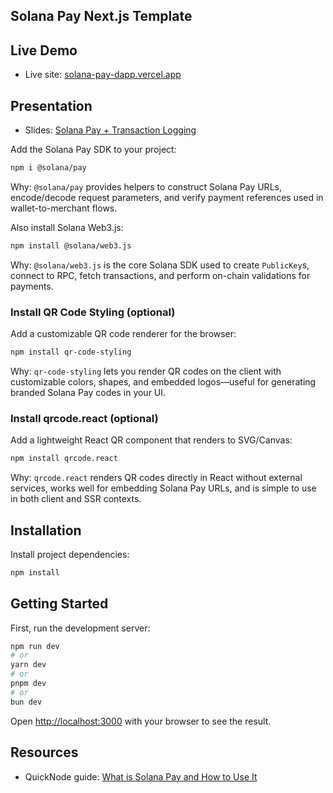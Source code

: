 ## Solana Pay Next.js Template

## Live Demo

- Live site: [solana-pay-dapp.vercel.app](https://solana-pay-dapp.vercel.app/)

## Presentation

- Slides: [Solana Pay + Transaction Logging](https://docs.google.com/presentation/d/1s7VqpGtkoRDcS86EXNfCYOKrHDW26FbeaALOOLL5ilU/edit?slide=id.g377deacc26f_0_0#slide=id.g377deacc26f_0_0)

Add the Solana Pay SDK to your project:

```bash
npm i @solana/pay
```

Why: `@solana/pay` provides helpers to construct Solana Pay URLs, encode/decode request parameters, and verify payment references used in wallet-to-merchant flows.

Also install Solana Web3.js:

```bash
npm install @solana/web3.js
```

Why: `@solana/web3.js` is the core Solana SDK used to create `PublicKey`s, connect to RPC, fetch transactions, and perform on-chain validations for payments.

### Install QR Code Styling (optional)

Add a customizable QR code renderer for the browser:

```bash
npm install qr-code-styling
```

Why: `qr-code-styling` lets you render QR codes on the client with customizable colors, shapes, and embedded logos—useful for generating branded Solana Pay codes in your UI.

### Install qrcode.react (optional)

Add a lightweight React QR component that renders to SVG/Canvas:

```bash
npm install qrcode.react
```

Why: `qrcode.react` renders QR codes directly in React without external services, works well for embedding Solana Pay URLs, and is simple to use in both client and SSR contexts.

## Installation

Install project dependencies:

```bash
npm install
```

## Getting Started

First, run the development server:

```bash
npm run dev
# or
yarn dev
# or
pnpm dev
# or
bun dev
```

Open [http://localhost:3000](http://localhost:3000) with your browser to see the result.

## Resources

- QuickNode guide: [What is Solana Pay and How to Use It](https://www.quicknode.com/guides/solana-development/solana-pay/getting-started-with-solana-pay)
